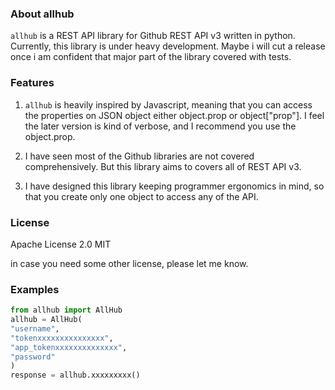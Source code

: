 ### About allhub

`allhub` is a REST API library for Github REST API v3 written in python. Currently, this library is under heavy
development.  Maybe i will cut a release once i am confident that major part of the library covered with tests.


### Features

1. `allhub` is heavily inspired by Javascript, meaning that you can access the properties on JSON
object either object.prop or object["prop"]. I feel the later version is kind of verbose, and I recommend
you use the object.prop.

2. I have seen most of the Github libraries are not covered comprehensively. But this library aims to covers 
all of REST API v3.

3. I have designed this library keeping programmer ergonomics in mind, so that you create only one object
 to access any of the API.

### License
Apache License 2.0
MIT

in case you need  some other license, please let me know.


### Examples
```python
from allhub import AllHub
allhub = AllHub(
"username",
"tokenxxxxxxxxxxxxxxx",
"app_tokenxxxxxxxxxxxxxx",
"password"
)
response = allhub.xxxxxxxxx()
```
